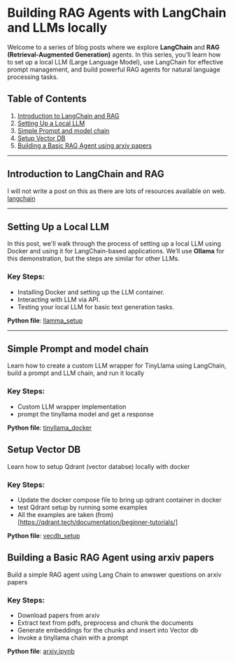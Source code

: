 # Building RAG Agents with LangChain and LLMs locally

Welcome to a series of blog posts where we explore **LangChain** and **RAG (Retrieval-Augmented Generation)** agents. In this series, you’ll learn how to set up a local LLM (Large Language Model), use LangChain for effective prompt management, and build powerful RAG agents for natural language processing tasks.

## Table of Contents

1. [Introduction to LangChain and RAG](#introduction-to-langchain-and-rag)
2. [Setting Up a Local LLM](#setting-up-a-local-llm)
3. [Simple Prompt and model chain](#simple-prompt-and-model-chain)
4. [Setup Vector DB](#setup-vector-db)
5. [Building a Basic RAG Agent using arxiv papers](#building-a-basic-rag-agent)

---

## Introduction to LangChain and RAG

I will not write a post on this as there are lots of resources available on web. [langchain](https://python.langchain.com/docs/introduction/)

---

## Setting Up a Local LLM

In this post, we'll walk through the process of setting up a local LLM using Docker and using it for LangChain-based applications. We’ll use **Ollama** for this demonstration, but the steps are similar for other LLMs.

### Key Steps:
- Installing Docker and setting up the LLM container.
- Interacting with LLM via API.
- Testing your local LLM for basic text generation tasks.

**Python file**: [llamma_setup](https://github.com/Kunal627/kunal627.github.io/blob/main/code/rag/llamma_setup.ipynb)

---

## Simple Prompt and model chain

Learn how to create a custom LLM wrapper for TinyLlama using LangChain, build a prompt and LLM chain, and run it locally

### Key Steps:
- Custom LLM wrapper implementation
- prompt the tinyllama model and get a response

**Python file**: [tinyllama_docker](https://github.com/Kunal627/kunal627.github.io/blob/main/code/rag/tinyllama_docker.ipynb)


## Setup Vector DB

Learn how to setup Qdrant (vector databse) locally with docker

### Key Steps:
- Update the docker compose file to bring up qdrant container in docker
- test Qdrant setup by running some examples 
- All the examples are taken (from)[https://qdrant.tech/documentation/beginner-tutorials/]

**Python file**: [vecdb_setup](https://github.com/Kunal627/kunal627.github.io/blob/main/code/rag/vecdb_setup.ipynb)


## Building a Basic RAG Agent using arxiv papers

Build a simple RAG agent using Lang Chain to anwswer questions on arxiv papers

### Key Steps:
- Download papers from arxiv 
- Extract text from pdfs, preprocess and chunk the documents
- Generate embeddings for the chunks and insert into Vector db
- Invoke a tinyllama chain with a prompt

**Python file**: [arxiv.ipynb](https://github.com/Kunal627/kunal627.github.io/blob/main/code/rag/demo1/readme.md)